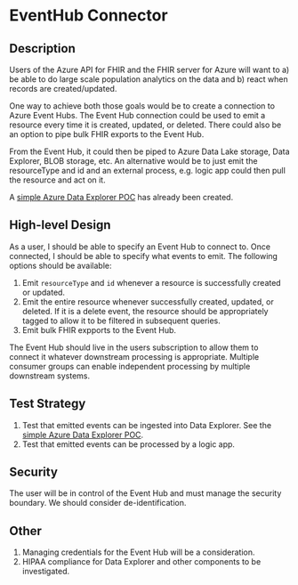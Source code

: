 # EventHub Connector

## Description

Users of the Azure API for FHIR and the FHIR server for Azure will want to a) be able to do large scale population analytics on the data and b) react when records are created/updated.

One way to achieve both those goals would be to create a connection to Azure Event Hubs. The Event Hub connection could be used to emit a resource every time it is created, updated, or deleted. There could also be an option to pipe bulk FHIR exports to the Event Hub.

From the Event Hub, it could then be piped to Azure Data Lake storage, Data Explorer, BLOB storage, etc. An alternative would be to just emit the resourceType and id and an external process, e.g. logic app could then pull the resource and act on it.

A [simple Azure Data Explorer POC](EvenHubConnectorDataExplorerPOC.md) has already been created.

## High-level Design

As a user, I should be able to specify an Event Hub to connect to. Once connected, I should be able to specify what events to emit. The following options should be available:

1. Emit `resourceType` and `id` whenever a resource is successfully created or updated.
2. Emit the entire resource whenever successfully created, updated, or deleted. If it is a delete event, the resource should be appropriately tagged to allow it to be filtered in subsequent queries.
3. Emit bulk FHIR expports to the Event Hub.

The Event Hub should live in the users subscription to allow them to connect it whatever downstream processing is appropriate. Multiple consumer groups can enable independent processing by multiple downstream systems.

## Test Strategy

1. Test that emitted events can be ingested into Data Explorer. See the [simple Azure Data Explorer POC](EvenHubConnectorDataExplorerPOC).
2. Test that emitted events can be processed by a logic app.

## Security

The user will be in control of the Event Hub and must manage the security boundary. We should consider de-identification.

## Other

1. Managing credentials for the Event Hub will be a consideration.
2. HIPAA compliance for Data Explorer and other components to be investigated.